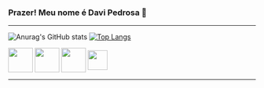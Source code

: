 ### Prazer! Meu nome é Davi Pedrosa 👋

<!--
**DaviEspinosa/DaviEspinosa** is a ✨ _special_ ✨ repository because its `README.md` (this file) appears on your GitHub profile.

Here are some ideas to get you started:

- 🔭 I’m currently working on ...
- 🌱 I’m currently learning ...
- 👯 I’m looking to collaborate on ...
- 🤔 I’m looking for help with ...
- 💬 Ask me about ...
- 📫 How to reach me: ...
- 😄 Pronouns: ...
- ⚡ Fun fact: ...
-->
<hr>

![Anurag's GitHub stats](https://github-readme-stats.vercel.app/api?username=DaviEspinosa&show_icons=true&theme=dracula)     [![Top Langs](https://github-readme-stats.vercel.app/api/top-langs/?username=DaviEspinosa&layout=donut&icons=true&theme=dracula)](https://github.com/DaviEspinosa/github-readme-stats)
  
  
  <div style="display: inline_block">
            <img align="center" height="50" widht="60" src="https://cdn.jsdelivr.net/gh/devicons/devicon/icons/java/java-original.svg" />
   <img align="center" height="50" widht="60" src="https://cdn.jsdelivr.net/gh/devicons/devicon/icons/html5/html5-original-wordmark.svg" />
  <img align="center" height="50" widht="60" src="https://cdn.jsdelivr.net/gh/devicons/devicon/icons/css3/css3-original-wordmark.svg" />
  <img align="center" height="40" widht="50" src="https://cdn.jsdelivr.net/gh/devicons/devicon/icons/javascript/javascript-original.svg" />
           
   </div>    
   <hr>

